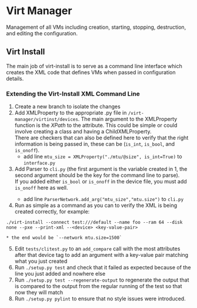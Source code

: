 # Virt Manager
Management of all VMs including creation, starting, stopping, destruction, and editing the configuration.

## Virt Install
The main job of virt-install is to serve as a command line interface which creates the XML code that defines VMs when passed in configuration details.

### Extending the Virt-Install XML Command Line
1. Create a new branch to isolate the changes
2. Add XMLProperty to the appropriate .py file in `/virt-manager/virtinst/devices`. The main argument to the XMLProperty function is the _XPath_ to the attribute. This could be simple or could involve creating a class and having a ChildXMLProperty.  
There are checkers that can also be defined here to verify that the right information is being passed in, these can be (`is_int`, `is_bool`, and `is_onoff`).
    * add line `mtu_size = XMLProperty("./mtu/@size", is_int=True)` to `interface.py`
3. Add Parser<Device> to `cli.py` (the first argument is the variable created in 1, the second argument should be the key for the command line to parse).  
If you added either `is_bool` or `is_onoff` in the device file, you must add `is_onoff` here as well.
    * add line `ParserNetwork.add_arg("mtu_size","mtu.size")` to `cli.py`
4. Run as simple as a command as you can to verify the XML is being created correctly, for example:
  ```
  ./virt-install --connect test:///default --name foo --ram 64 --disk none --pxe --print-xml --<device> <key-value-pair>
  ```
    * the end would be `--network mtu.size=1500`
5. Edit `tests/clitest.py` to an `add_compare` call with the most attributes after that device tag to add an argument with a key-value pair matching what you just created
6. Run `./setup.py test` and check that it failed as expected because of the line you just added and nowhere else
7. Run `./setup.py test --regenerate-output` to regenerate the output that is compared to the output from the regular running of the test so that now they will match
8. Run `./setup.py pylint` to ensure that no style issues were introduced.
